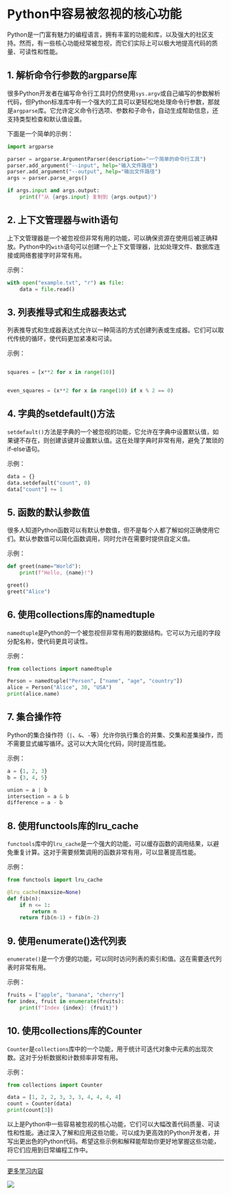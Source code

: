 # Python中容易被忽视的核心功能 


Python是一门富有魅力的编程语言，拥有丰富的功能和库，以及强大的社区支持。然而，有一些核心功能经常被忽视，而它们实际上可以极大地提高代码的质量、可读性和性能。

1\. 解析命令行参数的argparse库
---------------------

很多Python开发者在编写命令行工具时仍然使用`sys.argv`或自己编写的参数解析代码，但Python标准库中有一个强大的工具可以更轻松地处理命令行参数，那就是`argparse`库。它允许定义命令行选项、参数和子命令，自动生成帮助信息，还支持类型检查和默认值设置。

下面是一个简单的示例：

```python
import argparse

parser = argparse.ArgumentParser(description="一个简单的命令行工具")
parser.add_argument("--input", help="输入文件路径")
parser.add_argument("--output", help="输出文件路径")
args = parser.parse_args()

if args.input and args.output:
    print(f"从 {args.input} 复制到 {args.output}")

```

2\. 上下文管理器与with语句
-----------------

上下文管理器是一个被忽视但非常有用的功能，可以确保资源在使用后被正确释放。Python中的`with`语句可以创建一个上下文管理器，比如处理文件、数据库连接或网络套接字时非常有用。

示例：

```python
with open("example.txt", "r") as file:
    data = file.read()


```

3\. 列表推导式和生成器表达式
----------------

列表推导式和生成器表达式允许以一种简洁的方式创建列表或生成器。它们可以取代传统的循环，使代码更加紧凑和可读。

示例：

```python

squares = [x**2 for x in range(10)]


even_squares = (x**2 for x in range(10) if x % 2 == 0)

```

4\. 字典的setdefault()方法
---------------------

`setdefault()`方法是字典的一个被忽视的功能，它允许在字典中设置默认值，如果键不存在，则创建该键并设置默认值。这在处理字典时非常有用，避免了繁琐的if-else语句。

示例：

```python
data = {}
data.setdefault("count", 0)
data["count"] += 1

```

5\. 函数的默认参数值
------------

很多人知道Python函数可以有默认参数值，但不是每个人都了解如何正确使用它们。默认参数值可以简化函数调用，同时允许在需要时提供自定义值。

示例：

```python
def greet(name="World"):
    print(f"Hello, {name}!")

greet()  
greet("Alice")  

```

6\. 使用collections库的namedtuple
-----------------------------

`namedtuple`是Python的一个被忽视但非常有用的数据结构。它可以为元组的字段分配名称，使代码更具可读性。

示例：

```python
from collections import namedtuple

Person = namedtuple("Person", ["name", "age", "country"])
alice = Person("Alice", 30, "USA")
print(alice.name)  

```

7\. 集合操作符
---------

Python的集合操作符（`|`、`&`、`-`等）允许你执行集合的并集、交集和差集操作，而不需要显式编写循环。这可以大大简化代码，同时提高性能。

示例：

```python
a = {1, 2, 3}
b = {3, 4, 5}

union = a | b  
intersection = a & b  
difference = a - b  

```

8\. 使用functools库的lru_cache
--------------------------

`functools`库中的`lru_cache`是一个强大的功能，可以缓存函数的调用结果，以避免重复计算。这对于需要频繁调用的函数非常有用，可以显著提高性能。

示例：

```python
from functools import lru_cache

@lru_cache(maxsize=None)  
def fib(n):
    if n <= 1:
        return n
    return fib(n-1) + fib(n-2)

```

9\. 使用enumerate()迭代列表
---------------------

`enumerate()`是一个方便的功能，可以同时访问列表的索引和值。这在需要迭代列表时非常有用。

示例：

```python
fruits = ["apple", "banana", "cherry"]
for index, fruit in enumerate(fruits):
    print(f"Index {index}: {fruit}")

```

10\. 使用collections库的Counter
---------------------------

`Counter`是`collections`库中的一个功能，用于统计可迭代对象中元素的出现次数。这对于分析数据和计数频率非常有用。

示例：

```python
from collections import Counter

data = [1, 2, 2, 3, 3, 3, 4, 4, 4, 4]
count = Counter(data)
print(count[3])  

```

以上是Python中一些容易被忽视的核心功能，它们可以大幅改善代码质量、可读性和性能。通过深入了解和应用这些功能，可以成为更高效的Python开发者，并写出更出色的Python代码。希望这些示例和解释能帮助你更好地掌握这些功能，将它们应用到日常编程工作中。

* * *

[更多学习内容](https://link.juejin.cn/?target=http%3A%2F%2Fipengtao.com%2F "http://ipengtao.com/")

![](https://p3-juejin.byteimg.com/tos-cn-i-k3u1fbpfcp/326fd2f36433408b944365d881ec80e3~tplv-k3u1fbpfcp-jj-mark:3024:0:0:0:q75.awebp#?w=1200&h=1146&s=53628&e=webp&b=fffcfc)